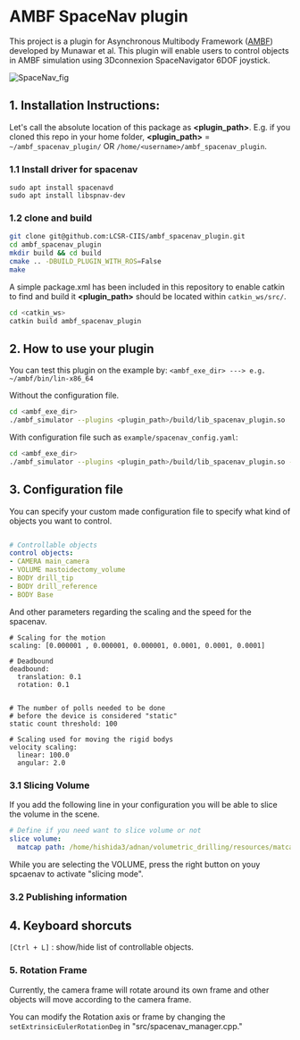 # AMBF SpaceNav plugin

This project is a plugin for Asynchronous Multibody Framework ([AMBF](https://github.com/WPI-AIM/ambf)) developed by Munawar et al. 
This plugin will enable users to  control objects in AMBF simulation using 3Dconnexion SpaceNavigator 6DOF joystick.

![SpaceNav_fig](/figs/spacenav.png)

## 1. Installation Instructions:
Let's call the absolute location of this package as **<plugin_path>**. E.g. if you cloned this repo in your home folder, **<plugin_path>** = `~/ambf_spacenav_plugin/` OR `/home/<username>/ambf_spacenav_plugin`.

### 1.1 Install driver for spacenav
```
sudo apt install spacenavd
sudo apt install libspnav-dev
```


### 1.2 clone and build 
```bash
git clone git@github.com:LCSR-CIIS/ambf_spacenav_plugin.git
cd ambf_spacenav_plugin
mkdir build && cd build
cmake .. -DBUILD_PLUGIN_WITH_ROS=False
make
```

A simple package.xml has been included in this repository to enable catkin to find and build it **<plugin_path>** should be located within `catkin_ws/src/`.
```bash
cd <catkin_ws>
catkin build ambf_spacenav_plugin
```

## 2. How to use your plugin
You can test this plugin on the example by:
`<ambf_exe_dir> ---> e.g. ~/ambf/bin/lin-x86_64`

Without the configuration file.
```bash
cd <ambf_exe_dir>
./ambf_simulator --plugins <plugin_path>/build/lib_spacenav_plugin.so
```

With configuration file such as `example/spacenav_config.yaml`:
```bash
cd <ambf_exe_dir>
./ambf_simulator --plugins <plugin_path>/build/lib_spacenav_plugin.so --spf <plugin_path>/example/spacenav_config.yaml
```

## 3. Configuration file
You can specify your custom made configuration file to specify what kind of objects you want to control.
```spacenav_config.yaml

# Controllable objects
control objects:
- CAMERA main_camera
- VOLUME mastoidectomy_volume
- BODY drill_tip
- BODY drill_reference
- BODY Base
```

And other parameters regarding the scaling and the speed for the spacenav.
```
# Scaling for the motion
scaling: [0.000001 , 0.000001, 0.000001, 0.0001, 0.0001, 0.0001]

# Deadbound
deadbound:
  translation: 0.1
  rotation: 0.1


# The number of polls needed to be done 
# before the device is considered "static"
static count threshold: 100

# Scaling used for moving the rigid bodys
velocity scaling:
  linear: 100.0
  angular: 2.0
```

### 3.1 Slicing Volume
If you add the following line in your configuration you will be able to slice the volume in the scene.

```spacenav_config.yaml
# Define if you need want to slice volume or not
slice volume:
  matcap path: /home/hishida3/adnan/volumetric_drilling/resources/matcap/00ShinyWhite.jpg
```
While you are selecting the VOLUME, press the right button on youy spcaenav to activate "slicing mode".

### 3.2 Publishing information



## 4. Keyboard shorcuts
`[Ctrl + L]` : show/hide list of controllable objects.


### 5. Rotation Frame
Currently, the camera frame will rotate around its own frame and other objects will move according to the camera frame.

You can modify the Rotation axis or frame by changing the `setExtrinsicEulerRotationDeg` in "src/spacenav_manager.cpp."
